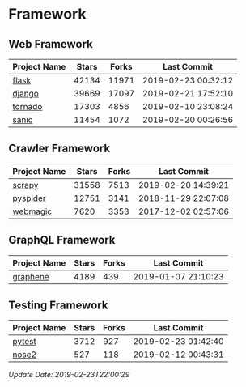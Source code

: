 # Framework

## Web Framework

| Project Name | Stars | Forks | Last Commit |
| ------------ | ----- | ----- | ----------- |
| [flask](https://github.com/pallets/flask) | 42134 | 11971 | 2019-02-23 00:32:12 |
| [django](https://github.com/django/django) | 39669 | 17097 | 2019-02-21 17:52:10 |
| [tornado](https://github.com/tornadoweb/tornado) | 17303 | 4856 | 2019-02-10 23:08:24 |
| [sanic](https://github.com/huge-success/sanic) | 11454 | 1072 | 2019-02-20 00:26:56 |

## Crawler Framework

| Project Name | Stars | Forks | Last Commit |
| ------------ | ----- | ----- | ----------- |
| [scrapy](https://github.com/scrapy/scrapy) | 31558 | 7513 | 2019-02-20 14:39:21 |
| [pyspider](https://github.com/binux/pyspider) | 12751 | 3141 | 2018-11-29 22:07:08 |
| [webmagic](https://github.com/code4craft/webmagic) | 7620 | 3353 | 2017-12-02 02:57:06 |

## GraphQL Framework

| Project Name | Stars | Forks | Last Commit |
| ------------ | ----- | ----- | ----------- |
| [graphene](https://github.com/graphql-python/graphene) | 4189 | 439 | 2019-01-07 21:10:23 |

## Testing Framework

| Project Name | Stars | Forks | Last Commit |
| ------------ | ----- | ----- | ----------- |
| [pytest](https://github.com/pytest-dev/pytest) | 3712 | 927 | 2019-02-23 01:42:40 |
| [nose2](https://github.com/nose-devs/nose2) | 527 | 118 | 2019-02-12 00:43:31 |

*Update Date: 2019-02-23T22:00:29*